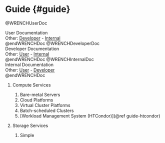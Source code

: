 Guide                        {#guide}
============

@WRENCHUserDoc <div class="doc-type">User Documentation</div><div class="doc-link">Other: <a href="../developer/wrench-101.html">Developer</a> - <a href="../internal/wrench-101.html">Internal</a></div> @endWRENCHDoc
@WRENCHDeveloperDoc  <div class="doc-type">Developer Documentation</div><div class="doc-link">Other: <a href="../user/wrench-101.html">User</a> - <a href="../internal/wrench-101.html">Internal</a></div> @endWRENCHDoc
@WRENCHInternalDoc  <div class="doc-type">Internal Documentation</div><div class="doc-link">Other: <a href="../user/wrench-101.html">User</a> -  <a href="../developer/wrench-101.html">Developer</a></div> @endWRENCHDoc


1. Compute Services
    1. Bare-metal Servers
    2. Cloud Platforms
    3. Virtual Cluster Platforms
    4. Batch-scheduled Clusters
    5. [Workload Management System (HTCondor)](@ref guide-htcondor)
    
2. Storage Services
    1. Simple